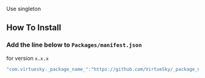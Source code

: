 Use singleton
## How To Install

### Add the line below to `Packages/manifest.json`

for version `x.x.x`
```csharp
"com.virtuesky._package_name_":"https://github.com/VirtueSky/_package_name_.git#x.x.x",
```
